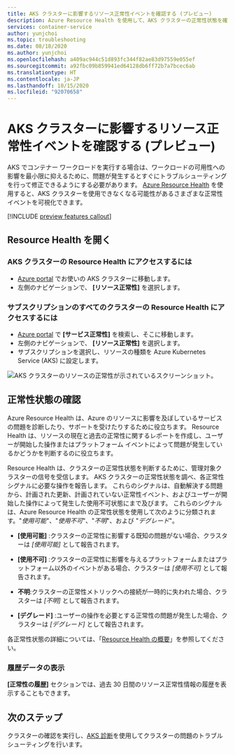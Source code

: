 ```yaml
---
title: AKS クラスターに影響するリソース正常性イベントを確認する (プレビュー)
description: Azure Resource Health を使用して、AKS クラスターの正常性状態を確認します。
services: container-service
author: yunjchoi
ms.topic: troubleshooting
ms.date: 08/18/2020
ms.author: yunjchoi
ms.openlocfilehash: a409ac944c51d893fc344f82ae83d97559e055ef
ms.sourcegitcommit: a92fbc09b859941ed64128db6ff72b7a7bcec6ab
ms.translationtype: HT
ms.contentlocale: ja-JP
ms.lasthandoff: 10/15/2020
ms.locfileid: "92070658"
---
```

# <a name="check-for-resource-health-events-impacting-your-aks-cluster-preview"></a>AKS クラスターに影響するリソース正常性イベントを確認する (プレビュー)


AKS でコンテナー ワークロードを実行する場合は、ワークロードの可用性への影響を最小限に抑えるために、問題が発生するとすぐにトラブルシューティングを行って修正できるようにする必要があります。 [Azure Resource Health](../service-health/resource-health-overview.md) を使用すると、AKS クラスターを使用できなくなる可能性があるさまざまな正常性イベントを可視化できます。

[!INCLUDE [preview features callout](./includes/preview/preview-callout.md)]

## <a name="open-resource-health"></a>Resource Health を開く

### <a name="to-access-resource-health-for-your-aks-cluster"></a>AKS クラスターの Resource Health にアクセスするには

- [Azure portal](https://portal.azure.com) でお使いの AKS クラスターに移動します。
- 左側のナビゲーションで、 **[リソース正常性]** を選択します。

### <a name="to-access-resource-health-for-all-clusters-on-your-subscription"></a>サブスクリプションのすべてのクラスターの Resource Health にアクセスするには

- [Azure portal](https://portal.azure.com) で **[サービス正常性]** を検索し、そこに移動します。
- 左側のナビゲーションで、 **[リソース正常性]** を選択します。
- サブスクリプションを選択し、リソースの種類を Azure Kubernetes Service (AKS) に設定します。

![AKS クラスターのリソースの正常性が示されているスクリーンショット。](./media/aks-resource-health/resource-health-check.png)

## <a name="check-the-health-status"></a>正常性状態の確認

Azure Resource Health は、Azure のリソースに影響を及ぼしているサービスの問題を診断したり、サポートを受けたりするために役立ちます。 Resource Health は、リソースの現在と過去の正常性に関するレポートを作成し、ユーザーが開始した操作またはプラットフォーム イベントによって問題が発生しているかどうかを判断するのに役立ちます。

Resource Health は、クラスターの正常性状態を判断するために、管理対象クラスターの信号を受信します。 AKS クラスターの正常性状態を調べ、各正常性シグナルに必要な操作を報告します。 これらのシグナルは、自動解決する問題から、計画された更新、計画されていない正常性イベント、およびユーザーが開始した操作によって発生した使用不可状態にまで及びます。 これらのシグナルは、Azure Resource Health の正常性状態を使用して次のように分類されます。"*使用可能*"、"*使用不可*"、"*不明*"、および "*デグレード*"。

- **[使用可能]** :クラスターの正常性に影響する既知の問題がない場合、クラスターは *[使用可能]* として報告されます。

- **[使用不可]** :クラスターの正常性に影響を与えるプラットフォームまたはプラットフォーム以外のイベントがある場合、クラスターは *[使用不可]* として報告されます。

- **不明**:クラスターの正常性メトリックへの接続が一時的に失われた場合、クラスターは *[不明]* として報告されます。

- **[デグレード]** :ユーザーの操作を必要とする正常性の問題が発生した場合、クラスターは *[デグレード]* として報告されます。

各正常性状態の詳細については、「[Resource Health の概要](../service-health/resource-health-overview.md#health-status)」を参照してください。

### <a name="view-historical-data"></a>履歴データの表示

**[正常性の履歴]** セクションでは、過去 30 日間のリソース正常性情報の履歴を表示することもできます。

## <a name="next-steps"></a>次のステップ

クラスターの確認を実行し、[AKS 診断](./concepts-diagnostics.md)を使用してクラスターの問題のトラブルシューティングを行います。